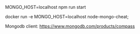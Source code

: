 MONGO_HOST=localhost npm run start

docker run -e MONGO_HOST=localhost node-mongo-cheat;

Mongodb client: https://www.mongodb.com/products/compass

